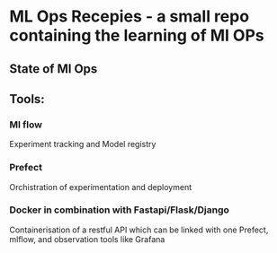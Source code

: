 #  ML Ops Recepies - a small repo containing the learning of Ml OPs

## State of Ml Ops

## Tools:

### Ml flow

Experiment tracking and Model registry 

### Prefect

Orchistration of experimentation and deployment 


### Docker in combination with Fastapi/Flask/Django

Containerisation of a restful API which can be linked with one Prefect, mlflow, and observation tools like Grafana 


